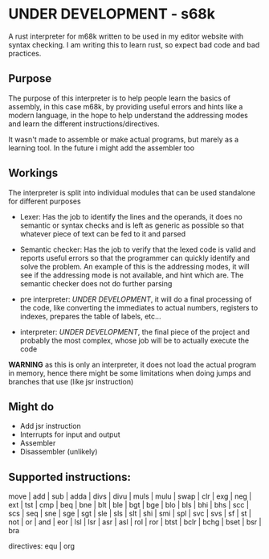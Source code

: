 # UNDER DEVELOPMENT - s68k
A rust interpreter for m68k written to be used in my editor website with syntax checking.
I am writing this to learn rust, so expect bad code and bad practices.

## Purpose
The purpose of this interpreter is to help people learn the basics of assembly, in this case m68k, by providing useful errors and hints like a modern language, in the hope to help understand the addressing modes and learn the different instructions/directives.

It wasn't made to assemble or make actual programs, but marely as a learning tool. In the future i might add the assembler too

## Workings
The interpreter is split into individual modules that can be used standalone for different purposes
- Lexer: Has the job to identify the lines and the operands, it does no semantic or syntax checks and is left as generic as possible so that whatever piece of text can be fed to it and parsed

- Semantic checker: Has the job to verify that the lexed code is valid and reports useful errors so that the programmer can quickly identify and solve the problem. An example of this is the addressing modes, it will see if the addressing mode is not available, and hint which are. The semantic checker does not do further parsing

- pre interpreter: *UNDER DEVELOPMENT*, it will do a final processing of the code, like converting the immediates to actual numbers, registers to indexes, prepares the table of labels, etc... 

- interpreter: *UNDER DEVELOPMENT*, the final piece of the project and probably the most complex, whose job will be to actually execute the code

**WARNING** as this is only an interpreter, it does not load the actual program in memory, hence there might be some limitations when doing jumps and branches that use (like jsr instruction)
## Might do
- Add jsr instruction
- Interrupts for input and output
- Assembler
- Disassembler (unlikely)

## Supported instructions:
move | add | sub | adda | divs | divu | muls | mulu | swap | clr | exg | neg | ext | tst | cmp | beq | bne | blt | ble | bgt | bge | blo | bls | bhi | bhs | scc | scs | seq | sne | sge | sgt | sle | sls | slt | shi | smi | spl | svc | svs | sf | st | not | or | and | eor | lsl | lsr | asr | asl | rol | ror | btst | bclr | bchg | bset | bsr | bra

directives:
equ | org
